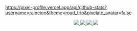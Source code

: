 https://pixel-profile.vercel.app/api/github-stats?username=raineion&theme=road_trip&pixelate_avatar=false
<p align="center">
  <a href="https://skillicons.dev">
    <img src="https://skillicons.dev/icons?i=git,kubernetes,docker,c,vim" />
    <img src="https://skillicons.dev/icons?i=js,html,css,c,php,python,typescript" />
    <img src="https://skillicons.dev/icons?i=java,kotlin,nodejs,figma" />
    <img src="https://skillicons.dev/icons?i=aws,gcp,azure,react,vue,flutter" />
  </a>
</p>
